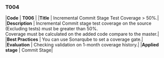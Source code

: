 ### T004

|**Code**           | **T006** |
|**Title**          | Incremental Commit Stage Test Coverage > 50%.|
|**Description**    | Incremental Commit stage test coverage on the source (Excluding tests) must be greater than 50%. <br>Coverage must be calculated on the added code compare to the master.|
|**Best Practices** | You can use Sonarqube to set a coverage gate.|
|**Evaluation**     | Checking validation on 1-month coverage history.|
|**Applied stage**  | Commit Stage|
